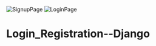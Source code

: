 ![SignupPage](https://user-images.githubusercontent.com/124354517/236384683-5f38a54c-54f1-41ea-855f-2c710a6eef33.png)
![LoginPage](https://user-images.githubusercontent.com/124354517/236384695-9a035520-b460-40af-930d-acaa542f1f9b.png)


# Login_Registration--Django
